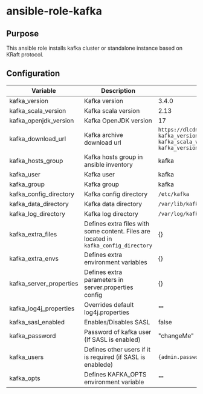# ansible-role-kafka

## Purpose
This ansible role installs kafka cluster or standalone instance based on KRaft protocol.

## Configuration

| Variable | Description | Default |
| ------ | ------ | ------ |
| kafka_version | Kafka version | 3.4.0 |
| kafka_scala_version | Kafka scala version | 2.13 |
| kafka_openjdk_version | Kafka OpenJDK version | 17 |
| kafka_download_url | Kafka archive download url | `https://dlcdn.apache.org/kafka/{{ kafka_version }}/kafka_{{ kafka_scala_version }}-{{ kafka_version }}.tgz` |
| kafka_hosts_group | Kafka hosts group in ansible inventory | kafka |
| kafka_user | Kafka user | kafka |
| kafka_group | Kafka group | kafka |
| kafka_config_directory | Kafka config directory | `/etc/kafka` |
| kafka_data_directory | Kafka data directory | `/var/lib/kafka` |
| kafka_log_directory | Kafka log directory | `/var/log/kafka` |
| kafka_extra_files | Defines extra files with some content. Files are located in `kafka_config_directory` | {} |
| kafka_extra_envs | Defines extra environment variables | {} |
| kafka_server_properties | Defines extra parameters in server.properties config | {} |
| kafka_log4j_properties | Overrides default log4j.properties | "" |
| kafka_sasl_enabled | Enables/Disables SASL | false |
| kafka_password | Password of kafka user (If SASL is enabled) | "changeMe" |
| kafka_users | Defines other users if it is required (if SASL is enablede) | `{admin.password: "changeMe"}` |
| kafka_opts | Defines KAFKA_OPTS environment variable | "" |

